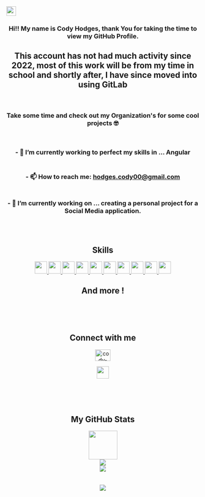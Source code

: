 

<img height="25em" src="https://komarev.com/ghpvc/?username=CHodges00" />


<div align="center">
  <h3> Hi‼️ My name is Cody Hodges, thank You for taking the time to view my GitHub Profile.</h3>
<h2> This account has not had much activity since 2022, most of this work will be from my time in school and shortly after, I have since moved into using GitLab</h2>
<br>
  <h3>Take some time and check out my Organization's for some cool projects 🤓</h3>
<br>
  <h3>
    - 🌱 I’m currently working to perfect my skills in ... Angular <br><br>
  </h3>
  <h3>
    - 📫 How to reach me: <a href="mailto: hodges.cody00@gmail.com?cc=cody_brandon18@yahoo.com&body= - E-mail response from GitHub" target="_blank">hodges.cody00@gmail.com</a> <br><br>
  </h3>
  <h3>
    - 🔭 I’m currently working on ... creating a personal project for a Social Media application.
  </h3>
</div>
  
<br>
<br>

<div align="center">
  <h2> Skills </h2>
    <a href= https://github.com/CHodges00?tab=repositories&q=&type=&language=javascript&sort= > <img width ='32px' src            ='https://raw.githubusercontent.com/rahulbanerjee26/githubAboutMeGenerator/main/icons/javascript.svg'> </a>
    <a href= https://github.com/CHodges00?tab=repositories&q=&type=&language=mysql&sort= > <img width ='32px' src ='https://raw.githubusercontent.com/rahulbanerjee26/githubAboutMeGenerator/main/icons/mysql.svg'> </a>
    <a href= https://github.com/CHodges00?tab=repositories&q=&type=&language=java&sort= > <img width ='32px' src ='https://raw.githubusercontent.com/rahulbanerjee26/githubAboutMeGenerator/main/icons/java.svg'> </a>
    <a href= https://github.com/CHodges00?tab=repositories&q=&type=&language=html&sort= > <img width ='32px' src ='https://raw.githubusercontent.com/rahulbanerjee26/githubAboutMeGenerator/main/icons/html.svg'> </a>
    <a href= https://github.com/CHodges00?tab=repositories&q=&type=&language=css&sort= > <img width ='32px' src ='https://raw.githubusercontent.com/rahulbanerjee26/githubAboutMeGenerator/main/icons/css.svg'> </a>
    <a href= https://github.com/CHodges00?tab=repositories&q=&type=&language=bootstrap&sort= > <img width ='32px' src ='https://raw.githubusercontent.com/rahulbanerjee26/githubAboutMeGenerator/main/icons/bootstrap.svg'> </a>
    <a href= https://github.com/CHodges00?tab=repositories&q=&type=&language=jasmine&sort= > <img width ='32px' src ='https://raw.githubusercontent.com/rahulbanerjee26/githubAboutMeGenerator/main/icons/jasmine.svg'> </a>
    <a href= https://github.com/CHodges00?tab=repositories&q=&type=&language=git&sort= > <img width ='32px' src ='https://raw.githubusercontent.com/rahulbanerjee26/githubAboutMeGenerator/main/icons/git.svg'> </a>
    <a href= https://github.com/CHodges00?tab=repositories&q=&type=&language=github&sort= > <img width ='32px' src ='https://raw.githubusercontent.com/rahulbanerjee26/githubAboutMeGenerator/main/icons/github.svg'> </a>
    <a href= https://github.com/CHodges00?tab=repositories&q=&type=&language=spring&sort= > <img width ='32px' src ='https://raw.githubusercontent.com/rahulbanerjee26/githubAboutMeGenerator/main/icons/spring.svg'> </a>
<h2> And more !</h2>
</div>

<br>
<br>
<br>

<div align="center">
  <h2>Connect with me</h2>
  
  <a href="https://linkedin.com/in/cody-hodges-434aa0227" target="blank"><img align="center" src="https://raw.githubusercontent.com/rahuldkjain/github-profile-readme-generator/master/src/images/icons/Social/linked-in-alt.svg" alt="cody-hodges-434aa0227" height="30" width="40" /></a>
  
  <a href='https://www.github.com/CHodges00'> <img width= '32px' align= 'center' src="https://raw.githubusercontent.com/rahulbanerjee26/githubAboutMeGenerator/main/icons/github.svg"/>
  </a> 
</div>

<br>
<br>
<br>

<div align="center">
  <h2> My GitHub Stats </h2>
   <img src='https://media1.giphy.com/media/du3J3cXyzhj75IOgvA/giphy.gif?cid=ecf05e47x2g034i9pzwtzzsd3xgg2w9nr94t4tflbbgo3008&rid=giphy.gif' height='75px' width='75px'>
</div>

<div align="center">
    <img src="https://github-readme-stats.vercel.app/api?username=CHodges00&count_private=true&show_icons=true&theme=radical" />
</div>

<div align="center">
    <img align="center" src="https://github-readme-stats.vercel.app/api/top-langs/?username=CHodges00&theme=radical" />
</div>

<br>
<br>

<div align="center">
<img src="https://github-profile-trophy.vercel.app/?username=CHodges00" />
</div>
